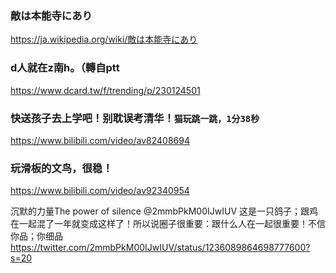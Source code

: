 ### 敵は本能寺にあり
https://ja.wikipedia.org/wiki/敵は本能寺にあり

### d人就在z南h。（轉自ptt
https://www.dcard.tw/f/trending/p/230124501

### 快送孩子去上学吧！别耽误考清华！`猫玩跳一跳，1分38秒`
https://www.bilibili.com/video/av82408694

### 玩滑板的文鸟，很稳！
https://www.bilibili.com/video/av92340954

沉默的力量The power of silence
@2mmbPkM00IJwIUV
这是一只鸽子；跟鸡在一起混了一年就变成这样了！所以说圈子很重要：跟什么人在一起很重要！不信你品；你细品
  https://twitter.com/2mmbPkM00IJwIUV/status/1236089864698777600?s=20

